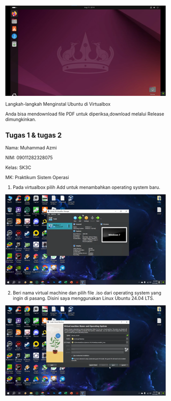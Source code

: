![Ubuntu 24.04 LTS](./UBUNTU.png)

Langkah-langkah Menginstal Ubuntu di Virtualbox

Anda bisa mendownload file PDF untuk diperiksa,download melalui Release dimungkinkan.

Tugas 1 & tugas 2
---------------------------------------------------------------------------------------
Nama: Muhammad Azmi

NIM: 09011282328075

Kelas: SK3C

MK: Praktikum Sistem Operasi

1. Pada virtualbox pilih Add untuk menambahkan operating system baru.
  
   <div align="justify">
  <img src="./GIT/awal.png" alt="Deskripsi Gambar" width="800"/>
   </div>

2. Beri nama virtual machine dan pilih file .iso dari operating system yang ingin di pasang.
                     Disini saya menggunakan Linux Ubuntu 24.04 LTS.
   <div align="center">
  <img src="./GIT/second.png" alt="Deskripsi Gambar" width="800"/>
   </div>


   

